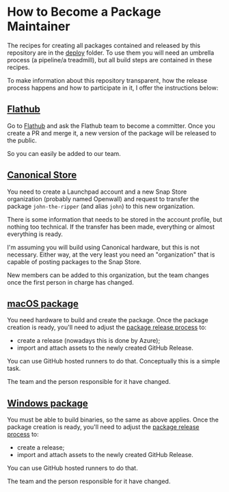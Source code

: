 # How to Become a Package Maintainer

The recipes for creating all packages contained and released by this repository are in the [deploy](../deploy/) folder.
To use them you will need an umbrella process (a pipeline/a treadmill), but all build steps are contained in these
recipes.

To make information about this repository transparent, how the release process happens and how to participate in it, I
offer the instructions below:

## [Flathub](https://flathub.org/apps/com.openwall.John)

Go to [Flathub](https://flathub.org/apps/com.openwall.John) and ask the Flathub team to become a committer. Once you
create a PR and merge it, a new version of the package will be released to the public.

So you can easily be added to our team.

## [Canonical Store](https://snapcraft.io/john-the-ripper)

You need to create a Launchpad account and a new Snap Store organization (probably named Openwall) and request to
transfer the package `john-the-ripper` (and alias `john`) to this new organization.

There is some information that needs to be stored in the account profile, but nothing too technical. If the transfer has
been made, everything or almost everything is ready.

I'm assuming you will build using Canonical hardware, but this is not necessary. Either way, at the very least you need
an "organization" that is capable of posting packages to the Snap Store.

New members can be added to this organization, but the team changes once the first person in charge has changed.

## [macOS package](https://github.com/openwall/john-packages/releases/)

You need hardware to build and create the package. Once the package creation is ready, you'll need to adjust the
[package release process](../.github/workflows/release.yml) to:

- create a release (nowadays this is done by Azure);
- import and attach assets to the newly created GitHub Release.

You can use GitHub hosted runners to do that. Conceptually this is a simple task.

The team and the person responsible for it have changed.

## [Windows package](https://github.com/openwall/john-packages/releases/)

You must be able to build binaries, so the same as above applies. Once the package creation is ready, you'll need to
adjust the [package release process](../.github/workflows/release.yml) to:

- create a release;
- import and attach assets to the newly created GitHub Release.

You can use GitHub hosted runners to do that.

The team and the person responsible for it have changed.
